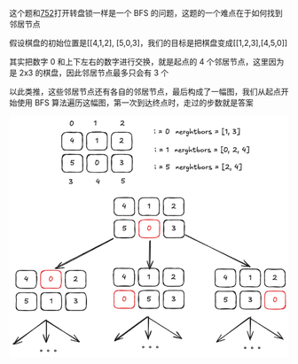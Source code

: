 这个题和[752](../752.打开转盘锁/)打开转盘锁一样是一个 BFS 的问题，这题的一个难点在于如何找到邻居节点

假设棋盘的初始位置是[[4,1,2], [5,0,3]，我们的目标是把棋盘变成[[1,2,3],[4,5,0]]

其实把数字 0 和上下左右的数字进行交换，就是起点的 4 个邻居节点，这里因为是 2x3 的棋盘，因此邻居节点最多只会有 3 个

以此类推，这些邻居节点还有各自的邻居节点，最后构成了一幅图，我们从起点开始使用 BFS 算法遍历这幅图，第一次到达终点时，走过的步数就是答案

![773](./image/773.excalidraw.png)
